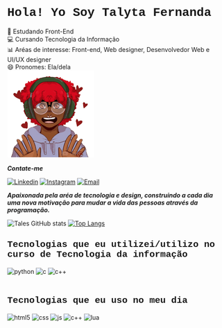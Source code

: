 <h1 style="font-family: 'Courier New', monospace;"> Hola! Yo Soy Talyta Fernanda</h1>

<p> 
<span> 🌱 Estudando Front-End</span>  
<br> <span> 💻 Cursando Tecnologia da Informação </span> 
<br> <span> 📊 Aréas de interesse: Front-end, Web designer, Desenvolvedor Web e UI/UX designer </span> 
<br> <span> 😄 Pronomes: Ela/dela </span> <br>
  
  <a href="https://github.com/tales066"> 
  <img src="euu.gif" height="200">
</a>
</p> 

<p><strong><em> Contate-me </em></strong></p>

[![Linkedin](https://img.shields.io/badge/LinkedIn-0077B5?style=for-the-badge&logo=linkedin&logoColor=white)](www.linkedin.com/in/talyta-fernanda-cardoso-da-silva-3978ab300)
[![Instagram](https://img.shields.io/badge/Instagram-E4405F?style=for-the-badge&logo=instagram&logoColor=white)](https://www.instagram.com/lyta.077?igsh=MWp3NDYyOW5ydWpsaA%3D%3D&utm_source=qr)
[![Email](https://img.shields.io/badge/Gmail-D14836?style=for-the-badge&logo=gmail&logoColor=white)](mailto:talytacademic@gmail.com)

<p><strong><em> Apaixonada pela aréa de tecnologia e design, construindo a cada dia uma nova motivação para mudar a vida das pessoas através da programação.</em></strong></p>




![Tales GitHub stats](https://github-readme-stats.vercel.app/api?username=tales066&show_icons=true&theme=tokyonight)
[![Top Langs](https://github-readme-stats.vercel.app/api/top-langs/?username=tales066&layout=compact&theme=tokyonight)](https://github.com/anuraghazra/github-readme-stats)


<h2 style="font-family: 'Courier New', monospace;"> Tecnologias que eu utilizei/utilizo no curso de Tecnologia da informação</h2>

<div style="display: inline_block">
  <img align="center" alt="python" src="https://img.shields.io/badge/Python-14354C?style=for-the-badge&logo=python&logoColor=white" />
  <img align="center" alt="c" src="https://img.shields.io/badge/C-00599C?style=for-the-badge&logo=c&logoColor=white" />
  <img align="center" alt="c++" src="https://img.shields.io/badge/C%2B%2B-00599C?style=for-the-badge&logo=c%2B%2B&logoColor=white" />
</div><br/>

<h2 style="font-family: 'Courier New', monospace;"> Tecnologias que eu uso no meu dia</h2>

<div style="display: inline_block">
  <img align="center" alt="html5" src="https://img.shields.io/badge/HTML5-E34F26?style=for-the-badge&logo=html5&logoColor=white" />
  <img align="center" alt="css" src="https://img.shields.io/badge/CSS3-1572B6?style=for-the-badge&logo=css3&logoColor=white" />
  <img align="center" alt="js" src="https://img.shields.io/badge/JavaScript-F7DF1E?style=for-the-badge&logo=javascript&logoColor=black" />
  <img align="center" alt="c++" src="https://img.shields.io/badge/C%2B%2B-00599C?style=for-the-badge&logo=c%2B%2B&logoColor=white" />
  <img align="center" alt="lua" src="https://img.shields.io/badge/Lua-2C2D72?style=for-the-badge&logo=lua&logoColor=white" />
</div><br/>
